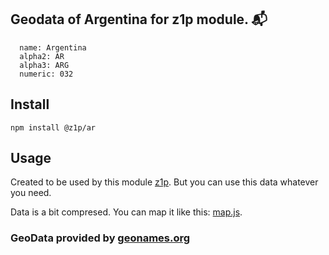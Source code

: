 
## Geodata of Argentina for z1p module. :mailbox_with_mail:

```
  name: Argentina
  alpha2: AR
  alpha3: ARG
  numeric: 032
```

## Install

```
npm install @z1p/ar
```

## Usage

Created to be used by this module [z1p](https://github.com/vzhufk/z1p).
But you can use this data whatever you need.

Data is a bit compresed. You can map it like this: [map.js](https://github.com/vzhufk/z1p/blob/master/src/map.js).

### GeoData provided by **[geonames.org](http://www.geonames.org/)**
